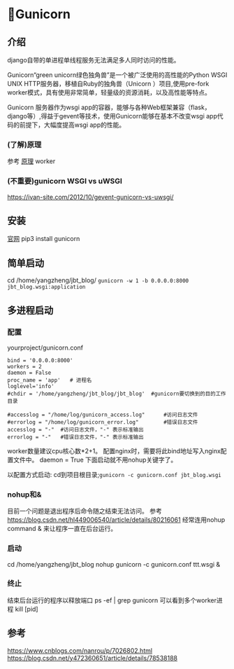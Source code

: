 🦄Gunicorn
===
## 介绍
django自带的单进程单线程服务无法满足多人同时访问的性能。

Gunicorn“green unicorn绿色独角兽”是一个被广泛使用的高性能的Python WSGI UNIX HTTP服务器，移植自Ruby的独角兽（Unicorn ）项目,使用pre-fork worker模式，具有使用非常简单，轻量级的资源消耗，以及高性能等特点。

Gunicorn 服务器作为wsgi app的容器，能够与各种Web框架兼容（flask，django等）,得益于gevent等技术，使用Gunicorn能够在基本不改变wsgi app代码的前提下，大幅度提高wsgi app的性能。
### (了解)原理
参考 [原理](https://blog.csdn.net/jailman/article/details/78496522)
worker
### (不重要)gunicorn WSGI vs uWSGI
https://ivan-site.com/2012/10/gevent-gunicorn-vs-uwsgi/

## 安装
[官网](https://gunicorn.org/#quickstart)
pip3 install gunicorn

## 简单启动
cd /home/yangzheng/jbt_blog/
`gunicorn -w 1 -b 0.0.0.0:8000 jbt_blog.wsgi:application`

## 多进程启动
### 配置
yourproject/gunicorn.conf
```
bind = '0.0.0.0:8000'
workers = 2
daemon = False
proc_name = 'app'   # 进程名
loglevel='info'
#chdir = '/home/yangzheng/jbt_blog/jbt_blog'  #gunicorn要切换到的目的工作目录

#accesslog = "/home/log/gunicorn_access.log"      #访问日志文件
#errorlog = "/home/log/gunicorn_error.log"        #错误日志文件
accesslog = "-"  #访问日志文件，"-" 表示标准输出
errorlog = "-"   #错误日志文件，"-" 表示标准输出
```
worker数量建议cpu核心数*2+1。
配置nginx时，需要将此bind地址写入nginx配置文件中。
daemon = True  下面启动就不用nohup关键字了。

以配置方式启动: cd到项目根目录;`gunicorn -c gunicorn.conf jbt_blog.wsgi`
### nohup和&
目前一个问题是退出程序后命令随之结束无法访问。
参考 https://blog.csdn.net/hl449006540/article/details/80216061
经常连用nohup command & 来让程序一直在后台运行。
### 启动
cd /home/yangzheng/jbt_blog
nohup gunicorn -c gunicorn.conf ttt.wsgi &
### 终止
结束后台运行的程序以释放端口
ps -ef | grep gunicorn  可以看到多个worker进程
kill [pid]


## 参考
https://www.cnblogs.com/nanrou/p/7026802.html
https://blog.csdn.net/y472360651/article/details/78538188
